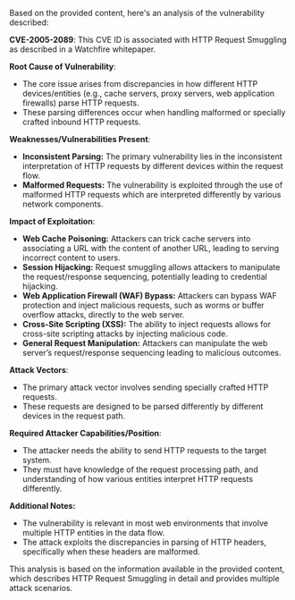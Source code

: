 Based on the provided content, here's an analysis of the vulnerability described:

**CVE-2005-2089**: This CVE ID is associated with HTTP Request Smuggling as described in a Watchfire whitepaper.

**Root Cause of Vulnerability**:
*   The core issue arises from discrepancies in how different HTTP devices/entities (e.g., cache servers, proxy servers, web application firewalls) parse HTTP requests.
*   These parsing differences occur when handling malformed or specially crafted inbound HTTP requests.

**Weaknesses/Vulnerabilities Present**:
*   **Inconsistent Parsing:** The primary vulnerability lies in the inconsistent interpretation of HTTP requests by different devices within the request flow.
*   **Malformed Requests:** The vulnerability is exploited through the use of malformed HTTP requests which are interpreted differently by various network components.

**Impact of Exploitation**:
*   **Web Cache Poisoning:** Attackers can trick cache servers into associating a URL with the content of another URL, leading to serving incorrect content to users.
*   **Session Hijacking:** Request smuggling allows attackers to manipulate the request/response sequencing, potentially leading to credential hijacking.
*   **Web Application Firewall (WAF) Bypass:** Attackers can bypass WAF protection and inject malicious requests, such as worms or buffer overflow attacks, directly to the web server.
*   **Cross-Site Scripting (XSS):** The ability to inject requests allows for cross-site scripting attacks by injecting malicious code.
*   **General Request Manipulation:** Attackers can manipulate the web server’s request/response sequencing leading to malicious outcomes.

**Attack Vectors**:
*   The primary attack vector involves sending specially crafted HTTP requests.
*   These requests are designed to be parsed differently by different devices in the request path.

**Required Attacker Capabilities/Position**:
*   The attacker needs the ability to send HTTP requests to the target system.
*   They must have knowledge of the request processing path, and understanding of how various entities interpret HTTP requests differently.

**Additional Notes:**
*   The vulnerability is relevant in most web environments that involve multiple HTTP entities in the data flow.
*   The attack exploits the discrepancies in parsing of HTTP headers, specifically when these headers are malformed.

This analysis is based on the information available in the provided content, which describes HTTP Request Smuggling in detail and provides multiple attack scenarios.